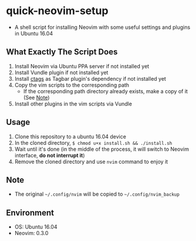 # quick-neovim-setup

* A shell script for installing Neovim with some useful settings and plugins in Ubuntu 16.04

## What Exactly The Script Does

1. Install Neovim via Ubuntu PPA server if not installed yet
2. Install Vundle plugin if not installed yet
3. Install [ctags](https://github.com/universal-ctags/ctags) as Tagbar plugin's dependency if not installed yet
3. Copy the vim scripts to the corresponding path
	* If the corresponding path directory already exists, make a copy of it (See [Note](#Note))
4. Install other plugins in the vim scripts via Vundle

## Usage

1. Clone this repository to a ubuntu 16.04 device
2. In the cloned directory, `$ chmod u+x install.sh && ./install.sh`
3. Wait until it's done (in the middle of the process, it will switch to Neovim interface, **do not interrupt it**)
4. Remove the cloned directory and use `nvim` command to enjoy it

## Note

* The original `~/.config/nvim` will be copied to `~/.config/nvim_backup`

## Environment

* OS: Ubuntu 16.04
* Neovim: 0.3.0
